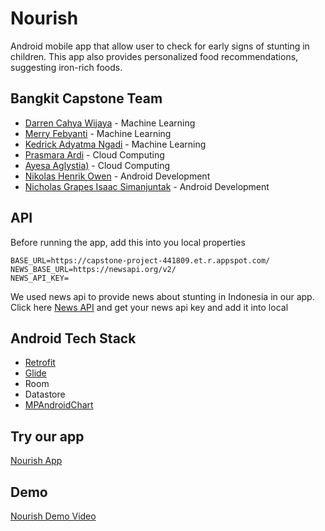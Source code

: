 # Nourish
Android mobile app that allow user to check for early signs of stunting in children. This app also provides personalized food recommendations, suggesting iron-rich foods.

## Bangkit Capstone Team
- [Darren Cahya Wijaya](https://github.com/Xyvern) - Machine Learning
- [Merry Febyanti](https://github.com/merryfeby) - Machine Learning
- [Kedrick Adyatma Ngadi](https://www.linkedin.com/in/kedrick-adyatma-ngadi-651963285/) - Machine Learning
- [Prasmara Ardi](https://github.com/PrasmaraArdi) - Cloud Computing
- [Ayesa Aglystia)](https://github.com/ayesaaglyst) - Cloud Computing
- [Nikolas Henrik Owen](https://github.com/NikoHoc) - Android Development
- [Nicholas Grapes Isaac Simanjuntak](https://github.com/AyZaku) - Android Development

## API
Before running the app, add this into you local properties
```
BASE_URL=https://capstone-project-441809.et.r.appspot.com/
NEWS_BASE_URL=https://newsapi.org/v2/
NEWS_API_KEY=
```
We used news api to provide news about stunting in Indonesia in  our app. Click here [News API](https://newsapi.org/) and get your news api key and add it into local

## Android Tech Stack
- [Retrofit](https://github.com/square/retrofit)
- [Glide](https://github.com/bumptech/glide)
- Room
- Datastore
- [MPAndroidChart](https://github.com/PhilJay/MPAndroidChart)

## Try our app
[Nourish App](https://drive.google.com/drive/u/4/folders/12srnnzpE6bPcXMva1nxFUFYjJ2DvHQw6)

## Demo
[Nourish Demo Video](https://drive.google.com/file/d/10UZfpPnELYpyCM-H8Zg61b-2v7odnV3_/view)
